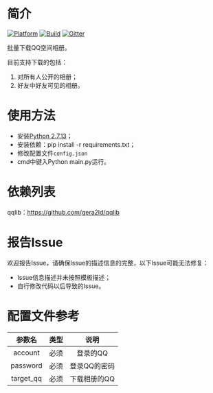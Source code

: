 # 简介
[![Platform](https://img.shields.io/badge/Language-Python%202.7-blue.svg)](https://www.python.org/)
[![Build](https://api.travis-ci.org/youngytj/Qzone_Photo.svg?branch=master)](https://travis-ci.org/youngytj/Qzone_Photo)
[![Gitter](https://img.shields.io/badge/chat-on%20gitter-blue.svg)](https://gitter.im/tianjyan/Lobby)

批量下载QQ空间相册。

目前支持下载的包括：
1. 对所有人公开的相册；
2. 好友中好友可见的相册。

# 使用方法
* 安装[Python 2.7.13](https://www.python.org/downloads/release/python-2713/)；
* 安装依赖：pip install -r requirements.txt；
* 修改配置文件`config.json`
* cmd中键入Python main.py运行。

# 依赖列表
qqlib：https://github.com/gera2ld/qqlib

# 报告Issue
欢迎报告Issue，请确保Issue的描述信息的完整，以下Issue可能无法修复：
* Issue信息描述并未按照模板描述；
* 自行修改代码以后导致的Issue。

# 配置文件参考
| 参数名          | 类型           | 说明          |
|:--------------:|:-------------:|:------------:|
| account        | 必须           | 登录的QQ      |
| password       | 必须           | 登录QQ的密码   |
| target_qq      | 必须           | 下载相册的QQ   |